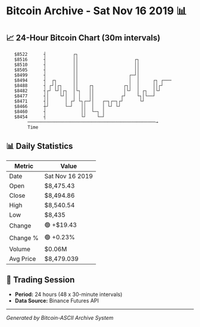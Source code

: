 # Bitcoin Archive - Sat Nov 16 2019 📊

## 📈 24-Hour Bitcoin Chart (30m intervals)

```
   $8522      ┤          ┌┐                                    
   $8516      ┤          ││                     ┌┐             
   $8510      ┤          ││                     ││             
   $8505      ┤          ││                     ││             
   $8499      ┤          ││                   ┌─┘│             
   $8494      ┤  ┌┐      ││                   │  │     ┌┐ ┌─── 
   $8488      ┤ ┌┘│┌┐    ││    ┌┐           ┌┐│  │     ││┌┘    
   $8482      ┤┌┘ └┘│┌┐  │└┐   ││           │└┘  │ ┌┐  │└┘     
   $8477      ┤│    └┘│  │ │   ││          ┌┘    └┐│└──┘       
   $8471      ┤│      │ ┌┘ └┐┌─┘│   ┌─┐┌─┐┌┘      └┘           
   $8466      ┼┘      └─┘   ││  │   │ └┘ └┘                    
   $8460      ┤             ││  └─┐ │                          
   $8454      ┤             └┘    └─┘                          
        ────────────────────────────────────────────────→
        Time
```

## 📊 Daily Statistics

| Metric | Value |
|--------|-------|
| Date | Sat Nov 16 2019 |
| Open | $8,475.43 |
| Close | $8,494.86 |
| High | $8,540.54 |
| Low | $8,435 |
| Change | 🟢 +$19.43 |
| Change % | 🟢 +0.23% |
| Volume | $0.06M |
| Avg Price | $8,479.039 |

## 📅 Trading Session

- **Period:** 24 hours (48 x 30-minute intervals)
- **Data Source:** Binance Futures API

---
*Generated by Bitcoin-ASCII Archive System*
